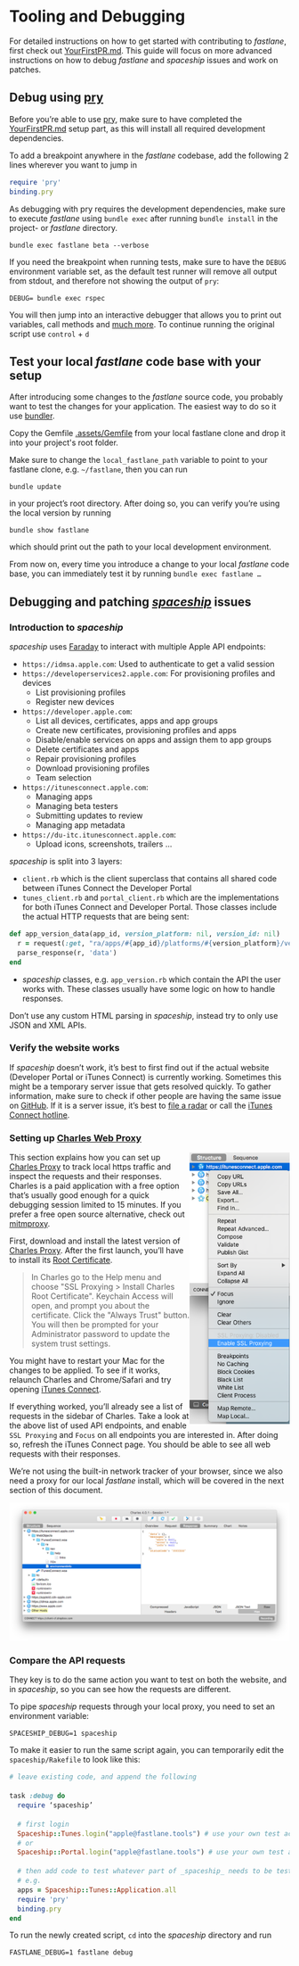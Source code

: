 # Tooling and Debugging

For detailed instructions on how to get started with contributing to _fastlane_, first check out [YourFirstPR.md][first-pr]. This guide will focus on more advanced instructions on how to debug _fastlane_ and _spaceship_ issues and work on patches.

## Debug using [pry](http://pryrepl.org/)

Before you’re able to use [pry](http://pryrepl.org/), make sure to have completed the [YourFirstPR.md][first-pr] setup part, as this will install all required development dependencies.

To add a breakpoint anywhere in the _fastlane_ codebase, add the following 2 lines wherever you want to jump in

```ruby
require 'pry'
binding.pry
```

As debugging with pry requires the development dependencies, make sure to execute _fastlane_ using `bundle exec` after running `bundle install` in the project- or _fastlane_ directory. 

```
bundle exec fastlane beta --verbose
```

If you need the breakpoint when running tests, make sure to have the `DEBUG` environment variable set, as the default test runner will remove all output from stdout, and therefore not showing the output of `pry`:

```
DEBUG= bundle exec rspec
```

You will then jump into an interactive debugger that allows you to print out variables, call methods and [much more](https://github.com/pry/pry/wiki).
To continue running the original script use `control` + `d`


## Test your local _fastlane_ code base with your setup


After introducing some changes to the _fastlane_ source code, you probably want to test the changes for your application. The easiest way to do so it use [bundler](https://bundler.io/).

Copy the Gemfile [.assets/Gemfile](.assets/Gemfile) from your local fastlane clone and drop it into your project's root folder.

Make sure to change the `local_fastlane_path` variable to point to your fastlane clone, e.g. `~/fastlane`, then you can run
```
bundle update
```
in your project’s root directory. After doing so, you can verify you’re using the local version by running

```
bundle show fastlane
```

which should print out the path to your local development environment.

From now on, every time you introduce a change to your local _fastlane_ code base, you can immediately test it by running `bundle exec fastlane …`

## Debugging and patching _[spaceship](https://spaceship.airforce)_ issues


### Introduction to _spaceship_

_spaceship_ uses [Faraday](https://github.com/lostisland/faraday) to interact with multiple Apple API endpoints:

- `https://idmsa.apple.com`: Used to authenticate to get a valid session
- `https://developerservices2.apple.com`: For provisioning profiles and devices
  - List provisioning profiles
  - Register new devices
- `https://developer.apple.com`:
  - List all devices, certificates, apps and app groups
  - Create new certificates, provisioning profiles and apps
  - Disable/enable services on apps and assign them to app groups
  - Delete certificates and apps
  - Repair provisioning profiles
  - Download provisioning profiles
  - Team selection
- `https://itunesconnect.apple.com`:
  - Managing apps
  - Managing beta testers
  - Submitting updates to review
  - Managing app metadata
- `https://du-itc.itunesconnect.apple.com`:
  - Upload icons, screenshots, trailers ...

_spaceship_ is split into 3 layers:

- `client.rb` which is the client superclass that contains all shared code between iTunes Connect the Developer Portal
- `tunes_client.rb` and `portal_client.rb` which are the implementations for both iTunes Connect and Developer Portal. Those classes include the actual HTTP requests that are being sent:
```ruby
def app_version_data(app_id, version_platform: nil, version_id: nil)
  r = request(:get, "ra/apps/#{app_id}/platforms/#{version_platform}/versions/#{version_id}")
  parse_response(r, 'data')
end
```
- _spaceship_ classes, e.g. `app_version.rb` which contain the API the user works with. These classes usually have some logic on how to handle responses.

Don’t use any custom HTML parsing in _spaceship_, instead try to only use JSON and XML APIs.

### Verify the website works

If _spaceship_ doesn’t work, it’s best to first find out if the actual website (Developer Portal or iTunes Connect) is currently working. Sometimes this might be a temporary server issue that gets resolved quickly. To gather information, make sure to check if other people are having the same issue on [GitHub](https://github.com/fastlane/fastlane/issues).
If it is a server issue, it’s best to [file a radar](https://bugreport.apple.com/) or call the [iTunes Connect hotline](https://developer.apple.com/contact/phone/).

### Setting up [Charles Web Proxy](https://www.charlesproxy.com/)

<img src=".assets/ToolingCharlesEnableSSL.png" align="right" width="180" />

This section explains how you can set up [Charles Proxy](https://www.charlesproxy.com/) to track local https traffic and inspect the requests and their responses. Charles is a paid application with a free option that’s usually good enough for a quick debugging session limited to 15 minutes.  If you prefer a free open source alternative, check out [mitmproxy](https://mitmproxy.org/). 

First, download and install the latest version of [Charles Proxy](https://www.charlesproxy.com/). After the first launch, you’ll have to install its [Root Certificate](https://www.charlesproxy.com/documentation/using-charles/ssl-certificates/).

> In Charles go to the Help menu and choose "SSL Proxying > Install Charles Root Certificate". Keychain Access will open, and prompt you about the certificate. Click the "Always Trust" button. You will then be prompted for your Administrator password to update the system trust settings.

You might have to restart your Mac for the changes to be applied. To see if it works, relaunch Charles and Chrome/Safari and try opening [iTunes Connect](https://itunesconnect.apple.com). 

If everything worked, you’ll already see a list of requests in the sidebar of Charles. Take a look at the above list of used API endpoints, and enable `SSL Proxying` and `Focus` on all endpoints you are interested in. 
After doing so, refresh the iTunes Connect page. You should be able to see all web requests with their responses.

We’re not using the built-in network tracker of your browser, since we also need a proxy for our local _fastlane_ install, which will be covered in the next section of this document.

<img src=".assets/ToolingCharlesRequest.png" />

### Compare the API requests 

They key is to do the same action you want to test on both the website, and in _spaceship_, so you can see how the requests are different.

To pipe _spaceship_ requests through your local proxy, you need to set an environment variable:
```
SPACESHIP_DEBUG=1 spaceship
```

To make it easier to run the same script again, you can temporarily edit the `spaceship/Rakefile` to look like this:

```ruby
# leave existing code, and append the following

task :debug do
  require ‘spaceship’

  # first login
  Spaceship::Tunes.login("apple@fastlane.tools") # use your own test account
  # or
  Spaceship::Portal.login("apple@fastlane.tools") # use your own test account
  
  # then add code to test whatever part of _spaceship_ needs to be tested
  # e.g.
  apps = Spaceship::Tunes::Application.all
  require 'pry'
  binding.pry
end
```

To run the newly created script, `cd` into the _spaceship_ directory and run

```
FASTLANE_DEBUG=1 fastlane debug
```

<!--Links-->
[first-pr]: YourFirstPR.md
